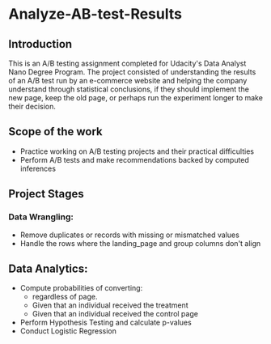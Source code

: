 # Analyze-AB-test-Results
## Introduction
This is an A/B testing assignment completed for Udacity's Data Analyst Nano Degree Program. The project consisted of understanding the results of an A/B test run by an e-commerce website and helping the company understand through statistical conclusions, if they should implement the new page, keep the old page, or perhaps run the experiment longer to make their decision.

## Scope of the work
- Practice working on A/B testing projects and their practical difficulties
- Perform A/B tests and make recommendations backed by computed inferences

## Project Stages
### Data Wrangling:
- Remove duplicates or records with missing or mismatched values
- Handle the rows where the landing_page and group columns don't align

## Data Analytics:
- Compute probabilities of converting:
  - regardless of page.
  - Given that an individual received the treatment
  - Given that an individual received the control page
- Perform Hypothesis Testing and calculate p-values
- Conduct Logistic Regression
